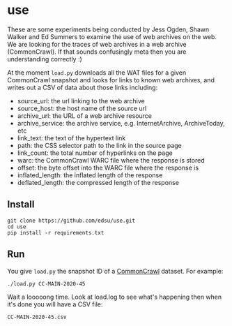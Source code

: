 # use

These are some experiments being conducted by Jess Ogden, Shawn Walker and Ed
Summers to examine the use of web archives on the web. We are looking for the
traces of web archives in a web archive (CommonCrawl). If that sounds
confusingly meta then you are understanding correctly :)

At the moment `load.py` downloads all the WAT files for a given CommonCrawl
snapshot and looks for links to known web archives, and writes out a CSV of
data about those links including:

* source_url: the url linking to the web archive
* source_host: the host name of the source url 
* archive_url: the URL of a web archive resource
* archive_service: the archive service, e.g. InternetArchive, ArchiveToday, etc
* link_text: the text of the hypertext link
* path: the CSS selector path to the link in the source page
* link_count: the total number of hyperlinks on the page
* warc: the CommonCrawl WARC file where the response is stored
* offset: the byte offset into the WARC file where the response is
* inflated_length: the inflated length of the response
* deflated_length: the compressed length of the response

## Install

    git clone https://github.com/edsu/use.git
    cd use
    pip install -r requirements.txt

## Run

You give `load.py` the snapshot ID of a [CommonCrawl] dataset. For
example:

    ./load.py CC-MAIN-2020-45

Wait a looooong time. Look at load.log to see what's happening then when
it's done you will have a CSV file:

    CC-MAIN-2020-45.csv

[CommonCrawl]: https://commoncrawl.org/
[CommonCrawl dataset]: https://commoncrawl.org/the-data/get-started/
